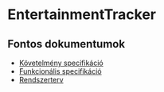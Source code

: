 # EntertainmentTracker
## Fontos dokumentumok
- [Követelmény specifikáció](kovspec.md)
- [Funkcionális specifikáció](funkspec.md)
- [Rendszerterv](rendszerterv.md)
